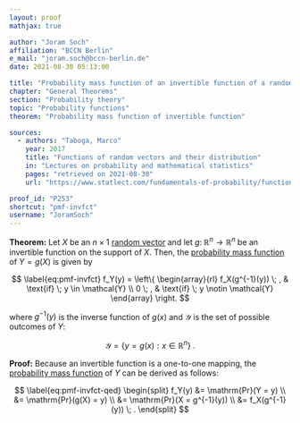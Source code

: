 ```yaml
---
layout: proof
mathjax: true

author: "Joram Soch"
affiliation: "BCCN Berlin"
e_mail: "joram.soch@bccn-berlin.de"
date: 2021-08-30 05:13:00

title: "Probability mass function of an invertible function of a random vector"
chapter: "General Theorems"
section: "Probability theory"
topic: "Probability functions"
theorem: "Probability mass function of invertible function"

sources:
  - authors: "Taboga, Marco"
    year: 2017
    title: "Functions of random vectors and their distribution"
    in: "Lectures on probability and mathematical statistics"
    pages: "retrieved on 2021-08-30"
    url: "https://www.statlect.com/fundamentals-of-probability/functions-of-random-vectors"

proof_id: "P253"
shortcut: "pmf-invfct"
username: "JoramSoch"
---
```



**Theorem:** Let $X$ be an $n \times 1$ [random vector](/D/rvec) and let $g: \; \mathbb{R}^n \rightarrow \mathbb{R}^n$ be an invertible function on the support of $X$. Then, the [probability mass function](/D/pmf) of $Y = g(X)$ is given by

$$ \label{eq:pmf-invfct}
f_Y(y) = \left\{
\begin{array}{rl}
f_X(g^{-1}(y)) \; , & \text{if} \; y \in \mathcal{Y} \\
0 \; , & \text{if} \; y \notin \mathcal{Y}
\end{array}
\right.
$$

where $g^{-1}(y)$ is the inverse function of $g(x)$ and $\mathcal{Y}$ is the set of possible outcomes of $Y$:

$$ \label{eq:Y-range}
\mathcal{Y} = \left\lbrace y = g(x): x \in \mathbb{R}^n \right\rbrace \; .
$$


**Proof:** Because an invertible function is a one-to-one mapping, the [probability mass function](/D/pmf) of $Y$ can be derived as follows:

$$ \label{eq:pmf-invfct-qed}
\begin{split}
f_Y(y) &= \mathrm{Pr}(Y = y) \\
&= \mathrm{Pr}(g(X) = y) \\
&= \mathrm{Pr}(X = g^{-1}(y)) \\
&= f_X(g^{-1}(y)) \; .
\end{split}
$$